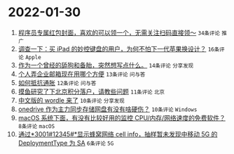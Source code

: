 # 2022-01-30

1. [程序员专属红包封面，喜欢的可以领一个，无需关注扫码直接领～](https://www.v2ex.com/t/831363) `34条评论` `推广`
1. [调查一下：买 iPad 的妙控键盘的用户，为何不怕下一代苹果换设计？](https://www.v2ex.com/t/831367) `16条评论` `Apple`
1. [作为一个曾经的舔狗和备胎，突然想写点什么。](https://www.v2ex.com/t/831377) `14条评论` `分享发现`
1. [个人弄企业邮箱现在用哪个方便](https://www.v2ex.com/t/831369) `13条评论` `问与答`
1. [如何抵抗通胀](https://www.v2ex.com/t/831364) `12条评论` `问与答`
1. [摸鱼研究了下北京积分落户，请教些问题](https://www.v2ex.com/t/831378) `11条评论` `北京`
1. [中文版的 wordle 来了](https://www.v2ex.com/t/831375) `10条评论` `分享发现`
1. [onedrive 作为主力同步存储网盘有没有啥硬伤？](https://www.v2ex.com/t/831365) `10条评论` `Windows`
1. [macOS 系统下面，有没有比较好用的监控 CPU/内存/网络速度的免费软件？](https://www.v2ex.com/t/831366) `8条评论` `macOS`
1. [通过*3001#12345#*显示蜂窝网络 cell info，抽样暂未发现中移动 5G 的 DeploymentType 为 SA](https://www.v2ex.com/t/831361) `6条评论` `5G`
